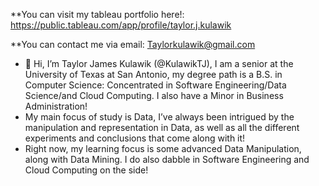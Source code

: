 **You can visit my tableau portfolio here!: https://public.tableau.com/app/profile/taylor.j.kulawik 

**You can contact me via email: Taylorkulawik@gmail.com

- 👋 Hi, I’m Taylor James Kulawik (@KulawikTJ), I am a senior at the University of Texas at San Antonio, my degree path is a B.S. in Computer Science: Concentrated in 
  Software Engineering/Data Science/and Cloud Computing. I also have a Minor in Business Administration!
- My main focus of study is Data, I’ve always been intrigued by the manipulation and representation in Data, 
  as well as all the different experiments and conclusions that come along with it!
- Right now, my learning focus is some advanced Data Manipulation, along with Data Mining. I do also dabble in Software Engineering and Cloud Computing on the side!

<!---
KulawikTJ/KulawikTJ is a ✨ special ✨ repository because its `README.md` (this file) appears on your GitHub profile.
You can click the Preview link to take a look at your changes.
--->
